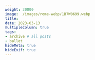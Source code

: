 ```yaml
---
weight: 30000
image:  /images/rome-webp/1B7W8699.webp
title:
date: 2023-03-13
multipleColumn: true
tags:
- archive # all posts
- ballet
hideMeta: true
hideExif: true
---
```


